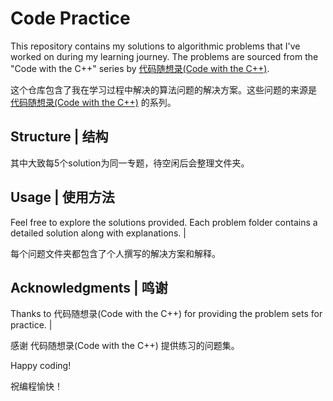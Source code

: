 # Code Practice

This repository contains my solutions to algorithmic problems that I've worked on during my learning journey. The problems are sourced from the "Code with the C++" series by [代码随想录(Code with the C++)](https://github.com/youngyangyang04/leetcode-master).

这个仓库包含了我在学习过程中解决的算法问题的解决方案。这些问题的来源是 [代码随想录(Code with the C++)](https://github.com/youngyangyang04/leetcode-master) 的系列。

## Structure | 结构



其中大致每5个solution为同一专题，待空闲后会整理文件夹。

## Usage | 使用方法

Feel free to explore the solutions provided. Each problem folder contains a detailed solution along with explanations. | 

每个问题文件夹都包含了个人撰写的解决方案和解释。


## Acknowledgments | 鸣谢

Thanks to 代码随想录(Code with the C++) for providing the problem sets for practice. |

感谢 代码随想录(Code with the C++) 提供练习的问题集。

Happy coding! 

祝编程愉快！